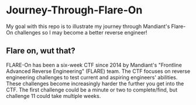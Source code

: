 # Journey-Through-Flare-On
My goal with this repo is to illustrate my journey through Mandiant's Flare-On challenges so I may become a better reverse engineer!

## Flare on, wut that?
FLARE-On has been a six-week CTF since 2014 by Mandiant's "Frontline Advanced Reverse Engineering" (FLARE) team. The CTF focuses on reverse engineering challenges to test current and aspiring engineers' abilities. These challenges become increasingly harder the further you get into the CTF. The first challenge could be a minute or two to complete/find, but challenge 11 could take multiple weeks.
